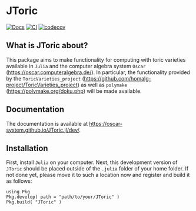 # JToric

[![Docs](https://img.shields.io/badge/docs-latest-blue.svg)](https://oscar-system.github.io/JToric.jl/dev)
[![CI](https://github.com/oscar-system/JToric.jl/actions/workflows/CI.yml/badge.svg)](https://github.com/oscar-system/JToric.jl/actions/workflows/CI.yml)
[![codecov](https://codecov.io/gh/oscar-system/JToric.jl/branch/master/graph/badge.svg?token=z9gKk5v3O6)](https://codecov.io/gh/oscar-system/JToric.jl)


## What is JToric about?

This package aims to make functionality for computing with toric varieties available in `Julia` and the computer algebra system `Oscar` (https://oscar.computeralgebra.de/). In particular, the functionality provided by the `ToricVarieties_project` (<https://github.com/homalg-project/ToricVarieties_project>) as well as `polymake` (https://polymake.org/doku.php) will be made available.

## Documentation

The documentation is available at https://oscar-system.github.io/JToric.jl/dev/.

## Installation

First, install `Julia` on your computer. Next, this development version of `JToric` should be placed outside of the `.julia` folder of your home folder. If not done yet, please move it to such a location now and register and build it as follows:

    using Pkg
    Pkg.develop( path = "path/to/your/JToric" )
    Pkg.build( "JToric" )
   
